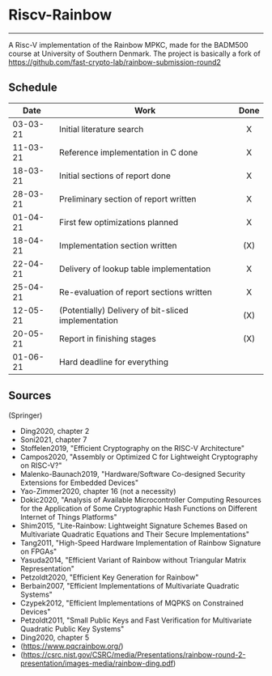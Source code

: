 # Riscv-Rainbow
---
A Risc-V implementation of the Rainbow MPKC, made for the BADM500 course at University of Southern Denmark. The project is basically a fork of https://github.com/fast-crypto-lab/rainbow-submission-round2

## Schedule
| Date | Work | Done |
|---|---| :---:|
| 03-03-21 | Initial literature search |X|
| 11-03-21 | Reference implementation in C done |X|
| 18-03-21 | Initial sections of report done |X|
| 28-03-21 | Preliminary section of report written |X|
| 01-04-21 | First few optimizations planned |X|
| 18-04-21 | Implementation section written | (X) |
| 22-04-21 | Delivery of lookup table implementation | X |
| 25-04-21 | Re-evaluation of report sections written | X |
| 12-05-21 | (Potentially) Delivery of bit-sliced implementation | (X) |
| 20-05-21 | Report in finishing stages | (X) |
| 01-06-21 | Hard deadline for everything |  |

## Sources
(Springer)
- Ding2020, chapter 2
- Soni2021, chapter 7
- Stoffelen2019, "Efficient Cryptography on the RISC-V Architecture"
- Campos2020, "Assembly or Optimized C for Lightweight Cryptography on RISC-V?"
- Malenko-Baunach2019, "Hardware/Software Co-designed Security Extensions for Embedded Devices"
- Yao-Zimmer2020, chapter 16 (not a necessity)
- Dokic2020, "Analysis of Available Microcontroller Computing Resources for the Application of Some Cryptographic Hash Functions on Different Internet of Things Platforms"
- Shim2015, "Lite-Rainbow: Lightweight Signature Schemes Based on Multivariate Quadratic Equations and Their Secure Implementations"
- Tang2011, "High-Speed Hardware Implementation of Rainbow Signature on FPGAs"
- Yasuda2014, "Efficient Variant of Rainbow without Triangular Matrix Representation"
- Petzoldt2020, "Efficient Key Generation for Rainbow"
- Berbain2007, "Efficient Implementations of Multivariate Quadratic Systems"
- Czypek2012, "Efficient Implementations of MQPKS on Constrained Devices"
- Petzoldt2011, "Small Public Keys and Fast Verification for Multivariate Quadratic Public Key Systems"
- Ding2020, chapter 5
- (https://www.pqcrainbow.org/)
- (https://csrc.nist.gov/CSRC/media/Presentations/rainbow-round-2-presentation/images-media/rainbow-ding.pdf)

